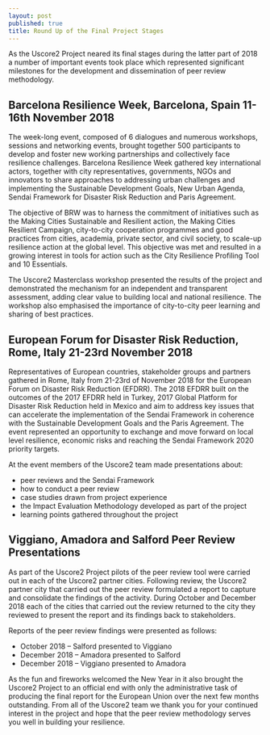 ```yaml
---
layout: post
published: true
title: Round Up of the Final Project Stages
---
```

As the Uscore2 Project neared its final stages during the latter part of 2018 a number of important events took place which represented significant milestones for the development and dissemination of peer review methodology.

## Barcelona Resilience Week, Barcelona, Spain 11-16th November 2018

The week-long event, composed of 6 dialogues and numerous workshops, sessions and networking events, brought together 500 participants to develop and foster new working partnerships and collectively face resilience challenges. Barcelona Resilience Week gathered key international actors, together with city representatives, governments, NGOs and innovators to share approaches to addressing urban challenges and implementing the Sustainable Development Goals, New Urban Agenda, Sendai Framework for Disaster Risk Reduction and Paris Agreement.

The objective of BRW was to harness the commitment of initiatives such as the Making Cities Sustainable and Resilient action, the Making Cities Resilient Campaign, city-to-city cooperation programmes and good practices from cities, academia, private sector, and civil society, to scale-up resilience action at the global level. This objective was met and resulted in a growing interest in tools for action such as the City Resilience Profiling Tool and 10 Essentials.

The Uscore2 Masterclass workshop presented the results of the project and demonstrated the mechanism for an independent and transparent assessment, adding clear value to building local and national resilience. The workshop also emphasised the importance of city-to-city peer learning and sharing of best practices.

## European Forum for Disaster Risk Reduction, Rome, Italy 21-23rd November 2018

Representatives of European countries, stakeholder groups and partners gathered in Rome, Italy from 21-23rd of November 2018 for the European Forum on Disaster Risk Reduction (EFDRR). The 2018 EFDRR built on the outcomes of the 2017 EFDRR held in Turkey, 2017 Global Platform for Disaster Risk Reduction held in Mexico and aim to address key issues that can accelerate the implementation of the Sendai Framework in coherence with the Sustainable Development Goals and the Paris Agreement. The event represented an opportunity to exchange and move forward on local level resilience, economic risks and reaching the Sendai Framework 2020 priority targets.

At the event members of the Uscore2 team made presentations about:

- peer reviews and the Sendai Framework
- how to conduct a peer review
- case studies drawn from project experience
- the Impact Evaluation Methodology developed as part of the project
- learning points gathered throughout the project

## Viggiano, Amadora and Salford Peer Review Presentations

As part of the Uscore2 Project pilots of the peer review tool were carried out in each of the Uscore2 partner cities. Following review, the Uscore2 partner city that carried out the peer review formulated a report to capture and consolidate the findings of the activity. During October and December 2018 each of the cities that carried out the review returned to the city they reviewed to present the report and its findings back to stakeholders.

Reports of the peer review findings were presented as follows:

- October 2018 – Salford presented to Viggiano
- December 2018 – Amadora presented to Salford
- December 2018 – Viggiano presented to Amadora

As the fun and fireworks welcomed the New Year in it also brought the Uscore2 Project to an official end with only the administrative task of producing the final report for the European Union over the next few months outstanding. From all of the Uscore2 team we thank you for your continued interest in the project and hope that the peer review methodology serves you well in building your resilience.
